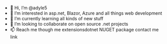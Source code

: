 - 👋 Hi, I’m @adyle5
- 👀 I’m interested in asp.net, Blazor, Azure and all things web development
- 🌱 I’m currently learning all kinds of new stuff
- 💞️ I’m looking to collaborate on open source .net projects
- 📫 Reach me though me extensionsdotnet NUGET package contact me link

<!---
adyle5/adyle5 is a ✨ special ✨ repository because its `README.md` (this file) appears on your GitHub profile.
You can click the Preview link to take a look at your changes.
--->
